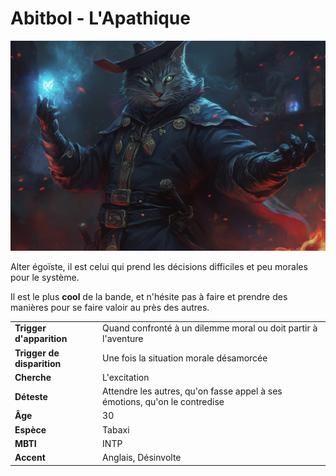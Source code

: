 # Abitbol - L'Apathique
![Abitbol](../../_images/LApathique.png)

Alter égoïste, il est celui qui prend les décisions difficiles et peu morales pour le système.

Il est le plus **cool** de la bande, et n'hésite pas à faire et prendre des manières pour se faire valoir au près des autres.

| | |
| - | - |
| **Trigger d'apparition** | Quand confronté à un dilemme moral ou doit partir à l'aventure |
| **Trigger de disparition** | Une fois la situation morale désamorcée  |
| **Cherche** | L'excitation |
| **Déteste** | Attendre les autres, qu'on fasse appel à ses émotions, qu'on le contredise |
| **Âge** | 30 |
| **Espèce** | Tabaxi |
| **MBTI** | INTP |
| **Accent** | Anglais, Désinvolte |